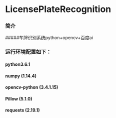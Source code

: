 # LicensePlateRecognition
### 简介
#####车牌识别系统python+opencv+百度ai

### 运行环境配置如下：
#### python3.6.1
#### numpy (1.14.4)
#### opencv-python (3.4.1.15)
#### Pillow (5.1.0)
#### requests (2.19.1)
